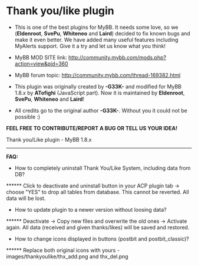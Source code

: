 <strong>Thank you/like plugin</strong>
====================
- This is one of the best plugins for MyBB. It needs some love, so we (<strong>Eldenroot</strong>, <strong>SvePu</strong>, <strong>Whiteneo</strong> and <strong>Laird</strong>) decided to fix known bugs and make it even better. We have added many useful features including MyAlerts support. Give it a try and let us know what you think!


- </strong>MyBB MOD SITE link: http://community.mybb.com/mods.php?action=view&pid=360 </strong>
- MyBB forum topic: http://community.mybb.com/thread-169382.html
- This plugin was originally created by <strong>-G33K-</strong> and modified for MyBB 1.8.x by <strong>ATofighi</strong> (JavaScript part). Now it is maintained by <strong>Eldenroot</strong>, <strong>SvePu</strong>, <strong>Whiteneo</strong> and <strong>Laird</strong>!


- All credits go to the original author <strong>-G33K-</strong>. Without you it could not be possible :)

<strong>FEEL FREE TO CONTRIBUTE/REPORT A BUG OR TELL US YOUR IDEA!</strong>

Thank you/Like plugin - MyBB 1.8.x 

-----------------------------------------------------------------

<strong>FAQ:</strong>
- How to completely uninstall Thank You/Like System, including data from DB?

****** Click to deactivate and uninstall button in your ACP plugin tab -> choose "YES" to drop all tables from database. This cannot be reverted. All data will be lost.
- How to update plugin to a newer version without loosing data?

****** Deactivate -> Copy new files and overwrite the old ones -> Activate again. All data (received and given thanks/likes) will be saved and restored.

- How to change icons displayed in buttons (postbit and postbit_classic)?

****** Replace both original icons with yours - images/thankyoulike/thx_add.png and thx_del.png
